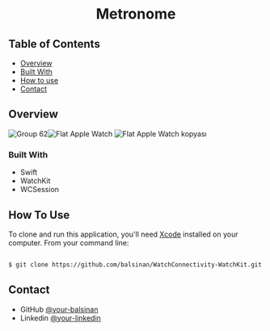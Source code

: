 




<h1 align="center">Metronome</h1>




## Table of Contents

- [Overview](#overview)
- [Built With](#built-with)
- [How to use](#how-to-use)
- [Contact](#contact)

<!-- OVERVIEW -->

## Overview
![Group 62](https://user-images.githubusercontent.com/60380482/120231665-850d0400-c25a-11eb-9e70-d5c2d8a57370.jpg)![Flat Apple Watch](https://user-images.githubusercontent.com/60380482/120231672-8b02e500-c25a-11eb-9dc2-81bc3fb0fc9c.jpg)
![Flat Apple Watch kopyası](https://user-images.githubusercontent.com/60380482/120231681-8dfdd580-c25a-11eb-8d0b-a7bcdf914d6c.jpg)


### Built With


- Swift
- WatchKit
- WCSession


## How To Use

To clone and run this application, you'll need  [Xcode](https://developer.apple.com/xcode/) installed on your computer. From your command line:

```bash

$ git clone https://github.com/balsinan/WatchConnectivity-WatchKit.git


```

## Contact

- GitHub [@your-balsinan](https://github.com/balsinan)
- Linkedin [@your-linkedin](https://www.linkedin.com/in/sinan-bal-b231421b3/)

